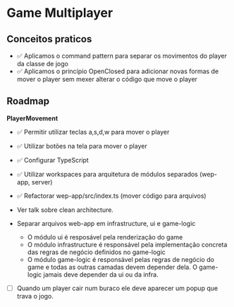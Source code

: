 # Game Multiplayer

## Conceitos praticos

- ✅ Aplicamos o command pattern para separar os movimentos do player da classe de jogo
- ✅ Aplicamos o princípio OpenClosed para adicionar novas formas de mover o player sem mexer alterar o código que move o player

## Roadmap

**PlayerMovement**

- ✅ Permitir utilizar teclas a,s,d,w para mover o player
- ✅ Utilizar botões na tela para mover o player

- ✅ Configurar TypeScript
- ✅ Utilizar workspaces para arquitetura de módulos separados (wep-app, server)
- ✅ Refactorar wep-app/src/index.ts (mover código para arquivos)
- Ver talk sobre clean architecture.
- Separar arquivos web-app em infrastructure, ui e game-logic
  - O módulo ui é resposável pela renderização do game
  - O módulo infrastructure é responsável pela implementação concreta das regras de negócio definidos no game-logic
  - O módulo game-logic é responsável pelas regras de negócio do game e todas as outras camadas devem depender dela.
    O game-logic jamais deve depender da ui ou da infra.
- [ ] Quando um player cair num buraco ele deve aparecer um popup que trava o jogo.
